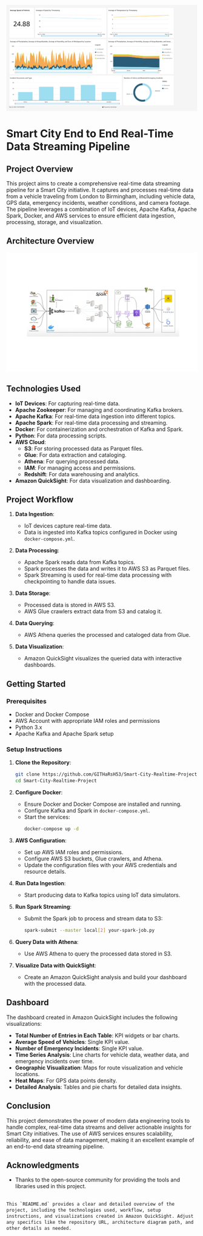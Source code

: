  
![Architecture Diagram](https://github.com/GITHaRsH53/Smart-City-Realtime-Project/blob/master/Analysis.png)
# Smart City End to End Real-Time Data Streaming Pipeline

## Project Overview

This project aims to create a comprehensive real-time data streaming pipeline for a Smart City initiative. It captures and processes real-time data from a vehicle traveling from London to Birmingham, including vehicle data, GPS data, emergency incidents, weather conditions, and camera footage. The pipeline leverages a combination of IoT devices, Apache Kafka, Apache Spark, Docker, and AWS services to ensure efficient data ingestion, processing, storage, and visualization.

## Architecture Overview

![Architecture Diagram](https://github.com/GITHaRsH53/Smart-City-Realtime-Project/blob/master/SysArch.png)

## Technologies Used

- **IoT Devices**: For capturing real-time data.
- **Apache Zookeeper**: For managing and coordinating Kafka brokers.
- **Apache Kafka**: For real-time data ingestion into different topics.
- **Apache Spark**: For real-time data processing and streaming.
- **Docker**: For containerization and orchestration of Kafka and Spark.
- **Python**: For data processing scripts.
- **AWS Cloud**: 
  - **S3**: For storing processed data as Parquet files.
  - **Glue**: For data extraction and cataloging.
  - **Athena**: For querying processed data.
  - **IAM**: For managing access and permissions.
  - **Redshift**: For data warehousing and analytics.
- **Amazon QuickSight**: For data visualization and dashboarding.

## Project Workflow

1. **Data Ingestion**:
   - IoT devices capture real-time data.
   - Data is ingested into Kafka topics configured in Docker using `docker-compose.yml`.

2. **Data Processing**:
   - Apache Spark reads data from Kafka topics.
   - Spark processes the data and writes it to AWS S3 as Parquet files.
   - Spark Streaming is used for real-time data processing with checkpointing to handle data issues.

3. **Data Storage**:
   - Processed data is stored in AWS S3.
   - AWS Glue crawlers extract data from S3 and catalog it.

4. **Data Querying**:
   - AWS Athena queries the processed and cataloged data from Glue.

5. **Data Visualization**:
   - Amazon QuickSight visualizes the queried data with interactive dashboards.

## Getting Started

### Prerequisites

- Docker and Docker Compose
- AWS Account with appropriate IAM roles and permissions
- Python 3.x
- Apache Kafka and Apache Spark setup

### Setup Instructions

1. **Clone the Repository**:
   ```sh
   git clone https://github.com/GITHaRsH53/Smart-City-Realtime-Project.git
   cd Smart-City-Realtime-Project
   ```

2. **Configure Docker**:
   - Ensure Docker and Docker Compose are installed and running.
   - Configure Kafka and Spark in `docker-compose.yml`.
   - Start the services:
     ```sh
     docker-compose up -d
     ```

3. **AWS Configuration**:
   - Set up AWS IAM roles and permissions.
   - Configure AWS S3 buckets, Glue crawlers, and Athena.
   - Update the configuration files with your AWS credentials and resource details.

4. **Run Data Ingestion**:
   - Start producing data to Kafka topics using IoT data simulators.

5. **Run Spark Streaming**:
   - Submit the Spark job to process and stream data to S3:
     ```sh
     spark-submit --master local[2] your-spark-job.py
     ```

6. **Query Data with Athena**:
   - Use AWS Athena to query the processed data stored in S3.

7. **Visualize Data with QuickSight**:
   - Create an Amazon QuickSight analysis and build your dashboard with the processed data.

## Dashboard

The dashboard created in Amazon QuickSight includes the following visualizations:

- **Total Number of Entries in Each Table**: KPI widgets or bar charts.
- **Average Speed of Vehicles**: Single KPI value.
- **Number of Emergency Incidents**: Single KPI value.
- **Time Series Analysis**: Line charts for vehicle data, weather data, and emergency incidents over time.
- **Geographic Visualization**: Maps for route visualization and vehicle locations.
- **Heat Maps**: For GPS data points density.
- **Detailed Analysis**: Tables and pie charts for detailed data insights.

## Conclusion

This project demonstrates the power of modern data engineering tools to handle complex, real-time data streams and deliver actionable insights for Smart City initiatives. The use of AWS services ensures scalability, reliability, and ease of data management, making it an excellent example of an end-to-end data streaming pipeline.

## Acknowledgments

- Thanks to the open-source community for providing the tools and libraries used in this project.

```

This `README.md` provides a clear and detailed overview of the project, including the technologies used, workflow, setup instructions, and visualizations created in Amazon QuickSight. Adjust any specifics like the repository URL, architecture diagram path, and other details as needed.